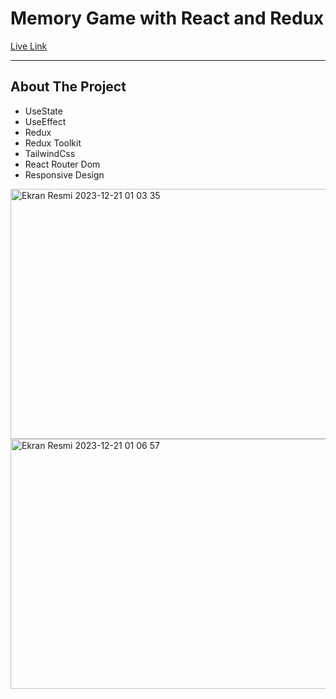 <h1> Memory Game with React and Redux</h1>

<a href="https://memorygame-tg.netlify.app/" target="_blank" >Live Link</a>


<hr/>

<h2>About The Project</h2>

<ul>
  <li>UseState</li>
  <li>UseEffect</li>
  <li>Redux</li>
  <li>Redux Toolkit</li>
  <li>TailwindCss</li>
  <li>React Router Dom</li>
  <li>Responsive Design</li>
</ul>
<img width="600" height="400" alt="Ekran Resmi 2023-12-21 01 03 35" src="https://github.com/tugbagulertg/MemoryGame/assets/102370994/0bbcf98b-63a8-471c-89b5-f6e5b7ab35d0">

<img width="600" height="400" alt="Ekran Resmi 2023-12-21 01 06 57" src="https://github.com/tugbagulertg/MemoryGame/assets/102370994/a159ea2a-eb2e-49e7-bea6-d0632e2081ee">
